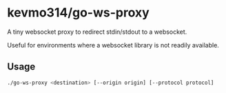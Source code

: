 # kevmo314/go-ws-proxy

A tiny websocket proxy to redirect stdin/stdout to a websocket.

Useful for environments where a websocket library is not readily available.

## Usage

```sh
./go-ws-proxy <destination> [--origin origin] [--protocol protocol]
```
